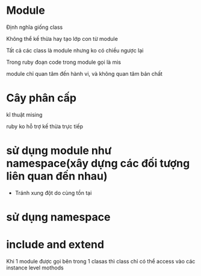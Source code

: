 # Module

Định nghĩa giống class

Không thể kế thừa hay tạo lớp con từ module

Tất cả các class là module nhưng ko có chiều ngược lại

Trong ruby đoạn code trong module gọi là mis

module chỉ quan tâm đến hành vi, và không quan tâm bản chất

# Cây phân cấp
kĩ thuật mising

ruby ko hỗ trợ kế thừa trực tiếp

# sử dụng module như namespace(xây dựng các đối tượng liên quan đến nhau)
- Tránh xung đột do cùng tồn tại

# sử dụng namespace

# include and extend



Khi 1 module được gọi bên trong 1 clasas thì class chỉ có thể access vào các instance level mothods











